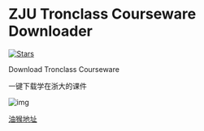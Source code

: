 # ZJU Tronclass Courseware Downloader

[![Stars](https://img.shields.io/github/stars/iamNCJ/ZJU-Tronclass-Courseware-Downloader.svg?label=Stars&style=social)](https://github.com/iamNCJ/ZJU-Tronclass-Courseware-Downloader/stargazers)

Download Tronclass Courseware

一键下载学在浙大的课件

![img](https://greasyfork.org/system/screenshots/screenshots/000/019/629/thumb/Annotation.png?1584348986)

[油猴地址](https://greasyfork.org/zh-CN/scripts/398017-zju-tronclass-downloader)
